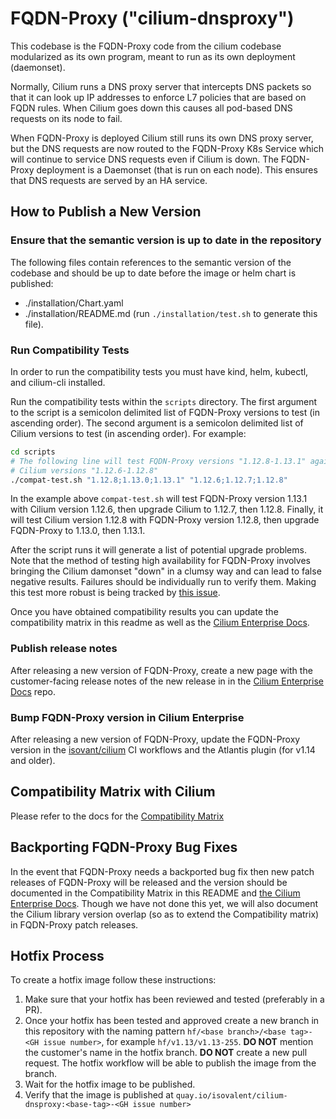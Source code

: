 FQDN-Proxy ("cilium-dnsproxy")
============================

This codebase is the FQDN-Proxy code from the cilium codebase
modularized as its own program, meant to run as its own deployment (daemonset).

Normally, Cilium runs a DNS proxy server that intercepts DNS packets so that it can
look up IP addresses to enforce L7 policies that are based on FQDN rules.
When Cilium goes down this causes all pod-based DNS requests on its node to fail.

When FQDN-Proxy is deployed Cilium still runs its own DNS proxy server, but
the DNS requests are now routed to the FQDN-Proxy K8s Service which will continue
to service DNS requests even if Cilium is down. The FQDN-Proxy deployment
is a Daemonset (that is run on each node). This ensures that DNS
requests are served by an HA service.


How to Publish a New Version
----------------------------

### Ensure that the semantic version is up to date in the repository

The following files contain references to the semantic version of the codebase and should
be up to date before the image or helm chart is published:

- ./installation/Chart.yaml
- ./installation/README.md (run `./installation/test.sh` to generate this file).

### Run Compatibility Tests

In order to run the compatibility tests you must have kind, helm, kubectl, and cilium-cli installed.

Run the compatibility tests within the `scripts` directory. The first argument to the script is
a semicolon delimited list of FQDN-Proxy versions to test (in ascending order). The second argument
is a semicolon delimited list of Cilium versions to test (in ascending order). For example:

```bash
cd scripts
# The following line will test FQDN-Proxy versions "1.12.8-1.13.1" against
# Cilium versions "1.12.6-1.12.8"
./compat-test.sh "1.12.8;1.13.0;1.13.1" "1.12.6;1.12.7;1.12.8"
```

In the example above `compat-test.sh` will test FQDN-Proxy version 1.13.1 with Cilium
version 1.12.6, then upgrade Cilium to 1.12.7, then 1.12.8. Finally, it will test
Cilium version 1.12.8 with FQDN-Proxy version 1.12.8, then upgrade FQDN-Proxy to 1.13.0,
then 1.13.1.

After the script runs it will generate a list of potential upgrade problems. Note that the 
method of testing high availability for FQDN-Proxy involves bringing the Cilium damonset "down"
in a clumsy way and can lead to false negative results. Failures should be individually
run to verify them. Making this test more robust is being tracked by [this issue](https://github.com/isovalent/cilium-cli-ci/issues/6).

Once you have obtained compatibility results you can update the compatibility matrix in
this readme as well as the [Cilium Enterprise Docs](https://github.com/isovalent/cilium-enterprise-docs/blob/master/docs/operations-guide/features/dnsproxy-ha/index.rst#versions-compatibility).

### Publish release notes

After releasing a new version of FQDN-Proxy, create a new page with the
customer-facing release notes of the new release in
in the [Cilium Enterprise Docs](https://github.com/isovalent/cilium-enterprise-docs/tree/main/docs/operations-guide/releases/release-notes)
repo.

### Bump FQDN-Proxy version in Cilium Enterprise

After releasing a new version of FQDN-Proxy, update the FQDN-Proxy version in
the [isovant/cilium](https://github.com/isovalent/cilium/)
CI workflows and the Atlantis plugin (for v1.14 and older).

Compatibility Matrix with Cilium
--------------------------------

Please refer to the docs for the [Compatibility Matrix](https://docs.isovalent.com/operations-guide/releases/version-compatibility.html)

Backporting FQDN-Proxy Bug Fixes
--------------------------------
In the event that FQDN-Proxy needs a backported bug fix then new patch releases of FQDN-Proxy will be released
and the version should be documented in the Compatibility Matrix 
in this README and [the Cilium Enterprise Docs](https://github.com/isovalent/cilium-enterprise-docs/blob/master/docs/operations-guide/features/dnsproxy-ha/index.rst#versions-compatibility).
Though we have not done this yet, we will also document the Cilium
library version overlap (so as to extend the Compatibility matrix) in FQDN-Proxy patch releases.

Hotfix Process
--------------
To create a hotfix image follow these instructions:

1. Make sure that your hotfix has been reviewed and tested (preferably in a PR).
2. Once your hotfix has been tested and approved create a new
   branch in this repository with the naming pattern
   `hf/<base branch>/<base tag>-<GH issue number>`, for example
   `hf/v1.13/v1.13-255`. **DO NOT** mention the customer's name
   in the hotfix branch. **DO NOT** create a new pull request.
   The hotfix workflow will be able to publish the image from the
   branch.
3. Wait for the hotfix image to be published.
4. Verify that the image is published at `quay.io/isovalent/cilium-dnsproxy:<base-tag>-<GH issue number>`
